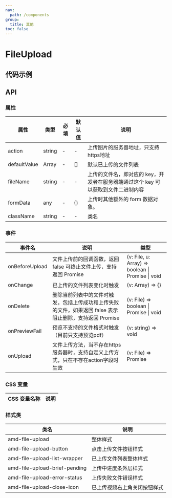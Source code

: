 ```yaml
---
nav:
  path: /components
group:
  title: 其他
toc: false
---
```


# FileUpload

## 代码示例

<code src='../../demo/pages/FileUpload'></code>

## API 


### 属性 


| 属性 | 类型 | 必填 | 默认值 | 说明 |
| -----|-----|-----|-----|----- |
| action | string | - | - | 上传图片的服务器地址，只支持https地址 |
| defaultValue | Array<File> | - | [] | 默认已上传的文件列表 |
| fileName | string | - | - | 上传的文件名，即对应的 key，开发者在服务器端通过这个 key 可以获取到文件二进制内容 |
| formData | any | - | {} | 上传时其他额外的 form 数据对象。 |
| className | string | - | - | 类名 |

### 事件 


| 事件名 | 说明 | 类型 |
| -----|-----|----- |
| onBeforeUpload | 文件上传前的回调函数，返回 false 可终止文件上传，支持返回 Promise | (v: File, u: Array<File>) => boolean &verbar; Promise<boolean> &verbar; void |
| onChange | 已上传的文件列表变化时触发 | (v: Array<File>) => {} |
| onDelete | 删除当前列表中的文件时触发，包括上传成功和上传失败的文件，如果返回 false 表示阻止删除，支持返回 Promise | (v: File) => boolean &verbar; Promise<boolean> &verbar; void |
| onPreviewFail | 预览不支持的文件格式时触发（目前只支持预览pdf） | (v: string) => void |
| onUpload | 文件上传方法，当不存在https服务器时，支持自定义上传方式，只在不存在action字段时生效 | (v: File) => Promise<File> |

### CSS 变量 

| CSS 变量名称 | 说明 |
| -----|----- |
### 样式类 

| 类名 | 说明 |
| -----|----- |
| amd-file-upload | 整体样式 |
| amd-file-upload-button | 点击上传文件按钮样式 |
| amd-file-upload-list-wrapper | 已上传文件列表整体样式 |
| amd-file-upload-brief-pending | 上传中进度条外层样式 |
| amd-file-upload-error-status | 上传失败文件错误样式 |
| amd-file-upload-close-icon | 已上传视频右上角关闭按钮样式 |


